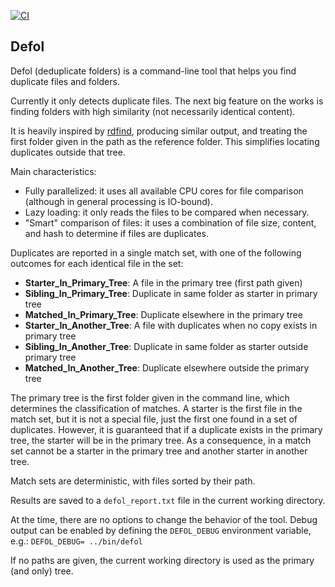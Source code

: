 [![CI](https://img.shields.io/github/actions/workflow/status/mosteo/defol/selftest.yml?label=CI)](https://github.com/mosteo/defol/actions/workflows/selftest.yml)

## Defol

Defol (deduplicate folders) is a command-line tool that helps you find
duplicate files and folders.

Currently it only detects duplicate files. The next big feature on the works is
finding folders with high similarity (not necessarily identical content).

It is heavily inspired by [rdfind](https://github.com/pauldreik/rdfind),
producing similar output, and treating the first folder given in the path as
the reference folder. This simplifies locating duplicates outside that tree.

Main characteristics:

- Fully parallelized: it uses all available CPU cores for file comparison
  (although in general processing is IO-bound).
- Lazy loading: it only reads the files to be compared when necessary.
- "Smart" comparison of files: it uses a combination of file size, content, and
  hash to determine if files are duplicates.

Duplicates are reported in a single match set, with one of the following
outcomes for each identical file in the set:

- **Starter_In_Primary_Tree**: A file in the primary tree (first path given)
- **Sibling_In_Primary_Tree**: Duplicate in same folder as starter in primary tree
- **Matched_In_Primary_Tree**: Duplicate elsewhere in the primary tree
- **Starter_In_Another_Tree**: A file with duplicates when no copy exists in primary tree
- **Sibling_In_Another_Tree**: Duplicate in same folder as starter outside primary tree
- **Matched_In_Another_Tree**: Duplicate elsewhere outside the primary tree

The primary tree is the first folder given in the command line, which
determines the classification of matches. A starter is the first file in the
match set, but it is not a special file, just the first one found in a set of
duplicates. However, it is guaranteed that if a duplicate exists in the primary
tree, the starter will be in the primary tree. As a consequence, in a match set
cannot be a starter in the primary tree and another starter in another tree.

Match sets are deterministic, with files sorted by their path.

Results are saved to a `defol_report.txt` file in the current working
directory.

At the time, there are no options to change the behavior of the tool. Debug
output can be enabled by defining the `DEFOL_DEBUG` environment variable, e.g.:
`DEFOL_DEBUG= ../bin/defol`

If no paths are given, the current working directory is used as the primary
(and only) tree.
